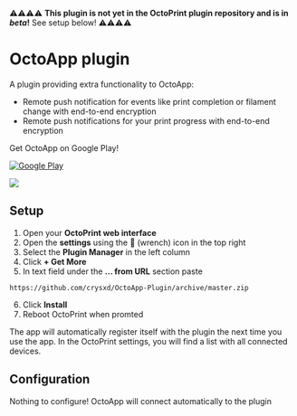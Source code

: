 ⚠️⚠️⚠️⚠️
**This plugin is not yet in the OctoPrint plugin repository and is in _beta_!** See setup below!
⚠️⚠️⚠️⚠️

# OctoApp plugin
A plugin providing extra functionality to OctoApp:

- Remote push notification for events like print completion or filament change with end-to-end encryption
- Remote push notifications for your print progress with end-to-end encryption

Get OctoApp on Google Play!

[![Google Play](https://github.com/crysxd/OctoApp-Plugin/blob/master/images/google_play.png)](https://play.google.com/store/apps/details?id=de.crysxd.octoapp&hl=en&gl=US)

![](https://github.com/crysxd/OctoApp-Plugin/blob/master/images/carousel.png)


## Setup

1. Open your **OctoPrint web interface**
2. Open the **settings** using the 🔧 (wrench) icon in the top right
3. Select the **Plugin Manager** in the left column 
4. Click **+ Get More**
5. In text field under the **... from URL** section paste 
```
https://github.com/crysxd/OctoApp-Plugin/archive/master.zip
```	
6. Click **Install**
7. Reboot OctoPrint when promted

The app will automatically register itself with the plugin the next time you use the app. In the OctoPrint settings, you will find a list with all connected devices.

## Configuration
Nothing to configure! OctoApp will connect automatically to the plugin
